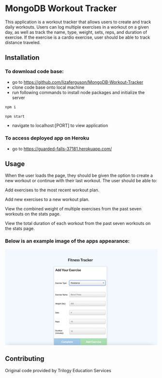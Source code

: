 # MongoDB Workout Tracker

This application is a workout tracker that allows users to create and track daily workouts. Users can log multiple exercises in a workout on a given day, as well as track the name, type, weight, sets, reps, and duration of exercise. If the exercise is a cardio exercise, user should be able to track distance traveled.

## Installation

### To download code base:
- go to https://github.com/lizaferguson/MongoDB-Workout-Tracker
- clone code base onto local machine 
- run following commands to install node packages and initialize the server

```bash
npm i 
```
```bash
npm start
```
- navigate to localhost:[PORT] to view application

### To access deployed app on Heroku
- go to https://guarded-falls-37181.herokuapp.com/

## Usage

When the user loads the page, they should be given the option to create a new workout or continue with their last workout.
The user should be able to:

Add exercises to the most recent workout plan.

Add new exercises to a new workout plan.

View the combined weight of multiple exercises from the past seven workouts on the stats page.

View the total duration of each workout from the past seven workouts on the stats page.

### Below is an example image of the apps appearance:

![Online/Offline Budget Tracker](./public/images/workoutTrackerEx.png)


## Contributing
Original code provided by Trilogy Education Services